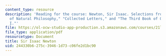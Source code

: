 ```yaml
---
content_type: resource
description: 'Reading for the course: Newton, Sir Isaac. Selections from "The Method
  of Natural Philosophy," "Collected Letters," and "The Third Book of Opticks, Part
  I."'
file: https://ol-ocw-studio-app-production.s3.amazonaws.com/courses/21l-017-the-art-of-the-probable-literature-and-probability-spring-2008/244330b6275c39461d73c06fe2d1bc90_newton.pdf
file_type: application/pdf
resourcetype: Document
title: Sir Isaac Newton
uid: 244330b6-275c-3946-1d73-c06fe2d1bc90
---
```


